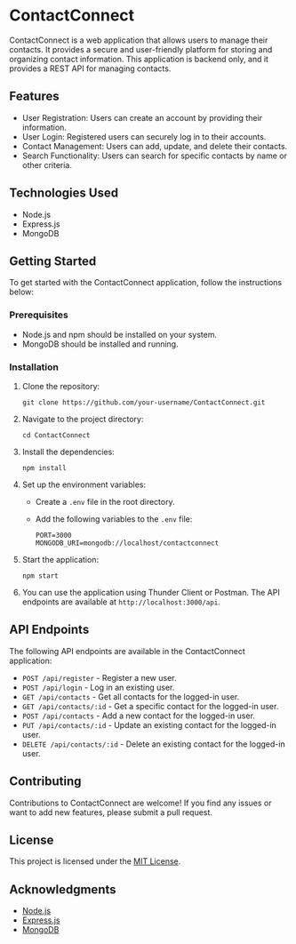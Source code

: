 # ContactConnect

ContactConnect is a web application that allows users to manage their contacts. It provides a secure and user-friendly platform for storing and organizing contact information. This application is backend only, and it provides a REST API for managing contacts. 

## Features

- User Registration: Users can create an account by providing their information.
- User Login: Registered users can securely log in to their accounts.
- Contact Management: Users can add, update, and delete their contacts.
- Search Functionality: Users can search for specific contacts by name or other criteria.

## Technologies Used

- Node.js
- Express.js
- MongoDB

## Getting Started

To get started with the ContactConnect application, follow the instructions below:

### Prerequisites

- Node.js and npm should be installed on your system.
- MongoDB should be installed and running.

### Installation

1. Clone the repository:

   ```
   git clone https://github.com/your-username/ContactConnect.git
   ```

2. Navigate to the project directory:

   ```
   cd ContactConnect
   ```

3. Install the dependencies:

   ```
   npm install
   ```

4. Set up the environment variables:
   - Create a `.env` file in the root directory.
   - Add the following variables to the `.env` file:

     ```
     PORT=3000
     MONGODB_URI=mongodb://localhost/contactconnect
     ```

5. Start the application:

   ```
   npm start
   ```

6. You can use the application using Thunder Client or Postman. The API endpoints are available at `http://localhost:3000/api`.

## API Endpoints

The following API endpoints are available in the ContactConnect application:

- `POST /api/register` - Register a new user.
- `POST /api/login` - Log in an existing user.
- `GET /api/contacts` - Get all contacts for the logged-in user.
- `GET /api/contacts/:id` - Get a specific contact for the logged-in user.
- `POST /api/contacts` - Add a new contact for the logged-in user.
- `PUT /api/contacts/:id` - Update an existing contact for the logged-in user.
- `DELETE /api/contacts/:id` - Delete an existing contact for the logged-in user.

## Contributing

Contributions to ContactConnect are welcome! If you find any issues or want to add new features, please submit a pull request.

## License

This project is licensed under the [MIT License](LICENSE).

## Acknowledgments

- [Node.js](https://nodejs.org/)
- [Express.js](https://expressjs.com/)
- [MongoDB](https://www.mongodb.com/)